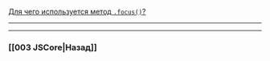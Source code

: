[Для чего используется метод `.focus()`?](https://youtu.be/lZNWrW39ELM?t=551)



___

___

### [[003 JSCore|Назад]]